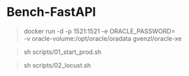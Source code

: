 # Bench-FastAPI

> docker run -d -p 1521:1521 -e ORACLE_PASSWORD=<PASS> \
  -v oracle-volume:/opt/oracle/oradata gvenzl/oracle-xe

> sh scripts/01_start_prod.sh

> sh scripts/02_locust.sh
